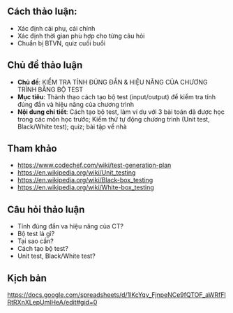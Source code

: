 ## Cách thảo luận:
- Xác định cái phụ, cái chính
- Xác định thời gian phù hợp cho từng câu hỏi
- Chuẩn bị BTVN, quiz cuối buổi

## Chủ đề thảo luận
- **Chủ đề**: KIỂM TRA TÍNH ĐÚNG ĐẮN & HIỆU NĂNG CỦA CHƯƠNG TRÌNH BẰNG BỘ TEST
- **Mục tiêu**: Thành thạo cách tạo bộ test (input/output) để kiểm tra tính đúng đắn và hiệu năng của chương trình
- **Nội dung chi tiết**: Cách tạo bộ test, làm ví dụ với 3 bài toán đã được học trong các môn học trước; Kiểm thử tự động chương trình (Unit test, Black/White test); quiz; bài tập về nhà

## Tham khảo 
- https://www.codechef.com/wiki/test-generation-plan
- https://en.wikipedia.org/wiki/Unit_testing
- https://en.wikipedia.org/wiki/Black-box_testing
- https://en.wikipedia.org/wiki/White-box_testing

## Câu hỏi thảo luận
- Tính đúng đắn va hiệu năng của CT?
- Bộ test là gì?
- Tại sao cần?
- Cách tạo bộ test?
- Unit test, Black/White test?

## Kịch bản
https://docs.google.com/spreadsheets/d/1lKcYqv_FjnpeNCe9fQTOF_aWRfFlRtRXnXLepUmlHeA/edit#gid=0
